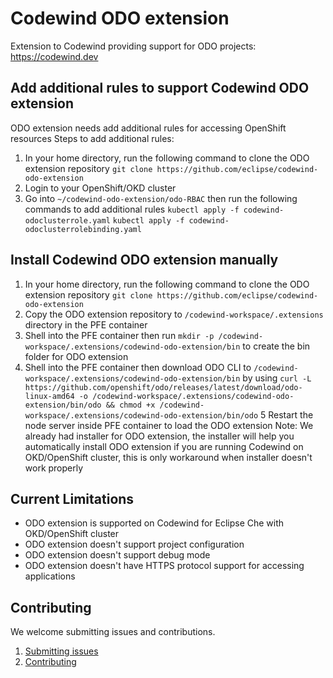 # Codewind ODO extension
Extension to Codewind providing support for ODO projects: https://codewind.dev

## Add additional rules to support Codewind ODO extension
ODO extension needs add additional rules for accessing OpenShift resources
Steps to add additional rules:
1. In your home directory, run the following command to clone the ODO extension repository
`git clone https://github.com/eclipse/codewind-odo-extension`
2. Login to your OpenShift/OKD cluster
3. Go into `~/codewind-odo-extension/odo-RBAC` then run the following commands to add additional rules
`kubectl apply -f codewind-odoclusterrole.yaml`
`kubectl apply -f codewind-odoclusterrolebinding.yaml`

## Install Codewind ODO extension manually
1. In your home directory, run the following command to clone the ODO extension repository
`git clone https://github.com/eclipse/codewind-odo-extension`
2. Copy the ODO extension repository to `/codewind-workspace/.extensions` directory in the PFE container
3. Shell into the PFE container then run `mkdir -p /codewind-workspace/.extensions/codewind-odo-extension/bin` to create the bin folder for ODO extension
4. Shell into the PFE container then download ODO CLI to `/codewind-workspace/.extensions/codewind-odo-extension/bin` by using `curl -L https://github.com/openshift/odo/releases/latest/download/odo-linux-amd64 -o /codewind-workspace/.extensions/codewind-odo-extension/bin/odo && chmod +x /codewind-workspace/.extensions/codewind-odo-extension/bin/odo`
5 Restart the node server inside PFE container to load the ODO extension
Note: We already had installer for ODO extension, the installer will help you automatically install ODO extension if you are running Codewind on OKD/OpenShift cluster, this is only workaround when installer doesn't work properly

## Current Limitations
- ODO extension is supported on Codewind for Eclipse Che with OKD/OpenShift cluster
- ODO extension doesn't support project configuration
- ODO extension doesn't support debug mode
- ODO extension doesn't have HTTPS protocol support for accessing applications

## Contributing 
We welcome submitting issues and contributions.
1. [Submitting issues](https://github.com/eclipse/codewind/issues)
2. [Contributing](CONTRIBUTING.md)
